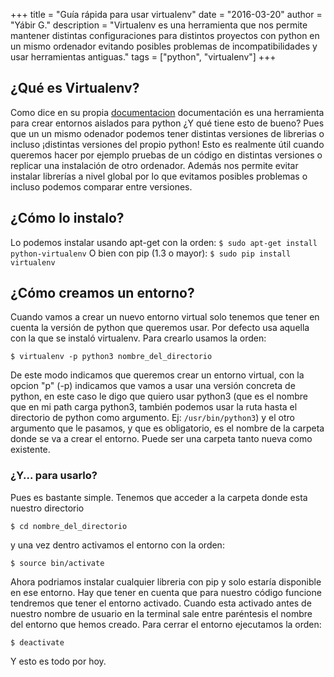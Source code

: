+++
title = "Guía rápida para usar virtualenv"
date =  "2016-03-20"
author =  "Yábir G."
description = "Virtualenv es una herramienta que nos permite mantener distintas configuraciones para distintos proyectos con python en un mismo ordenador evitando posibles problemas de incompatibilidades y usar herramientas antiguas."
tags = ["python", "virtualenv"]
+++

## ¿Qué es Virtualenv?

Como dice en su propia [documentacion](https://virtualenv.pypa.io/en/latest/) documentación es una herramienta para crear entornos aislados para python ¿Y qué tiene esto de bueno? Pues que un un mismo odenador podemos tener distintas versiones de librerias o incluso ¡distintas versiones del propio python! Esto es realmente útil cuando queremos hacer por ejemplo pruebas de un código en distintas versiones o replicar una instalación de otro ordenador. Además nos permite evitar instalar librerías a nivel global por lo que evitamos posibles problemas o incluso podemos comparar entre versiones.

## ¿Cómo lo instalo?

Lo podemos instalar usando apt-get con la orden:
`$ sudo apt-get install python-virtualenv`
O bien con pip (1.3 o mayor):
`$ sudo pip install virtualenv`

## ¿Cómo creamos un entorno?

Cuando vamos a crear un nuevo entorno virtual solo tenemos que tener en cuenta la versión de python que queremos usar. Por defecto usa aquella con la que se instaló virtualenv. Para crearlo usamos la orden:

`$ virtualenv -p python3 nombre_del_directorio`

De este modo indicamos que queremos crear un entorno virtual, con la opcion "p" (-p) indicamos que vamos a usar una versión concreta de python, en este caso le digo que quiero usar python3 (que es el nombre que en mi path carga python3, también podemos usar la ruta hasta el directorio de python como argumento. Ej: `/usr/bin/python3`) y el otro argumento que le pasamos, y que es obligatorio, es el nombre de la carpeta donde se va a crear el entorno. Puede ser una carpeta tanto nueva como existente.

### ¿Y... para usarlo?

Pues es bastante simple. Tenemos que acceder a la carpeta donde esta nuestro directorio

`$ cd nombre_del_directorio`

y una vez dentro activamos el entorno con la orden:

`$ source bin/activate`

Ahora podriamos instalar cualquier libreria con pip y solo estaría disponible en ese entorno. Hay que tener en cuenta que para nuestro código funcione tendremos que tener el entorno activado. Cuando esta activado antes de nuestro nombre de usuario en la terminal sale entre paréntesis el nombre del entorno que hemos creado.
Para cerrar el entorno ejecutamos la orden:

`$ deactivate`

Y esto es todo por hoy.
